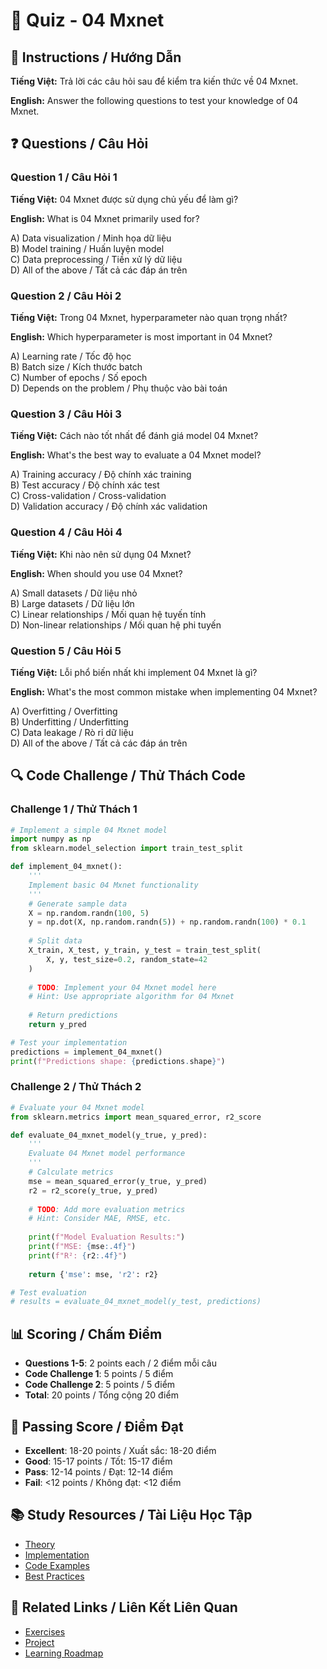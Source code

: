 # 🧠 Quiz - 04 Mxnet

## 📝 Instructions / Hướng Dẫn

**Tiếng Việt:** Trả lời các câu hỏi sau để kiểm tra kiến thức về 04 Mxnet.

**English:** Answer the following questions to test your knowledge of 04 Mxnet.

## ❓ Questions / Câu Hỏi

### Question 1 / Câu Hỏi 1
**Tiếng Việt:** 04 Mxnet được sử dụng chủ yếu để làm gì?

**English:** What is 04 Mxnet primarily used for?

A) Data visualization / Minh họa dữ liệu  
B) Model training / Huấn luyện model  
C) Data preprocessing / Tiền xử lý dữ liệu  
D) All of the above / Tất cả các đáp án trên

### Question 2 / Câu Hỏi 2
**Tiếng Việt:** Trong 04 Mxnet, hyperparameter nào quan trọng nhất?

**English:** Which hyperparameter is most important in 04 Mxnet?

A) Learning rate / Tốc độ học  
B) Batch size / Kích thước batch  
C) Number of epochs / Số epoch  
D) Depends on the problem / Phụ thuộc vào bài toán

### Question 3 / Câu Hỏi 3
**Tiếng Việt:** Cách nào tốt nhất để đánh giá model 04 Mxnet?

**English:** What's the best way to evaluate a 04 Mxnet model?

A) Training accuracy / Độ chính xác training  
B) Test accuracy / Độ chính xác test  
C) Cross-validation / Cross-validation  
D) Validation accuracy / Độ chính xác validation

### Question 4 / Câu Hỏi 4
**Tiếng Việt:** Khi nào nên sử dụng 04 Mxnet?

**English:** When should you use 04 Mxnet?

A) Small datasets / Dữ liệu nhỏ  
B) Large datasets / Dữ liệu lớn  
C) Linear relationships / Mối quan hệ tuyến tính  
D) Non-linear relationships / Mối quan hệ phi tuyến

### Question 5 / Câu Hỏi 5
**Tiếng Việt:** Lỗi phổ biến nhất khi implement 04 Mxnet là gì?

**English:** What's the most common mistake when implementing 04 Mxnet?

A) Overfitting / Overfitting  
B) Underfitting / Underfitting  
C) Data leakage / Rò rỉ dữ liệu  
D) All of the above / Tất cả các đáp án trên

## 🔍 Code Challenge / Thử Thách Code

### Challenge 1 / Thử Thách 1
```python
# Implement a simple 04 Mxnet model
import numpy as np
from sklearn.model_selection import train_test_split

def implement_04_mxnet():
    '''
    Implement basic 04 Mxnet functionality
    '''
    # Generate sample data
    X = np.random.randn(100, 5)
    y = np.dot(X, np.random.randn(5)) + np.random.randn(100) * 0.1
    
    # Split data
    X_train, X_test, y_train, y_test = train_test_split(
        X, y, test_size=0.2, random_state=42
    )
    
    # TODO: Implement your 04 Mxnet model here
    # Hint: Use appropriate algorithm for 04 Mxnet
    
    # Return predictions
    return y_pred

# Test your implementation
predictions = implement_04_mxnet()
print(f"Predictions shape: {predictions.shape}")
```

### Challenge 2 / Thử Thách 2
```python
# Evaluate your 04 Mxnet model
from sklearn.metrics import mean_squared_error, r2_score

def evaluate_04_mxnet_model(y_true, y_pred):
    '''
    Evaluate 04 Mxnet model performance
    '''
    # Calculate metrics
    mse = mean_squared_error(y_true, y_pred)
    r2 = r2_score(y_true, y_pred)
    
    # TODO: Add more evaluation metrics
    # Hint: Consider MAE, RMSE, etc.
    
    print(f"Model Evaluation Results:")
    print(f"MSE: {mse:.4f}")
    print(f"R²: {r2:.4f}")
    
    return {'mse': mse, 'r2': r2}

# Test evaluation
# results = evaluate_04_mxnet_model(y_test, predictions)
```

## 📊 Scoring / Chấm Điểm

- **Questions 1-5**: 2 points each / 2 điểm mỗi câu
- **Code Challenge 1**: 5 points / 5 điểm
- **Code Challenge 2**: 5 points / 5 điểm
- **Total**: 20 points / Tổng cộng 20 điểm

## 🎯 Passing Score / Điểm Đạt

- **Excellent**: 18-20 points / Xuất sắc: 18-20 điểm
- **Good**: 15-17 points / Tốt: 15-17 điểm  
- **Pass**: 12-14 points / Đạt: 12-14 điểm
- **Fail**: <12 points / Không đạt: <12 điểm

## 📚 Study Resources / Tài Liệu Học Tập

- [Theory](./THEORY_04_mxnet.md)
- [Implementation](./IMPLEMENTATION_04_mxnet.md)
- [Code Examples](./CODE_EXAMPLES_04_mxnet.md)
- [Best Practices](./BEST_PRACTICES_04_mxnet.md)

## 🔗 Related Links / Liên Kết Liên Quan

- [Exercises](./EXERCISES_04_mxnet.md)
- [Project](./PROJECT_04_mxnet.md)
- [Learning Roadmap](./LEARNING_ROADMAP_04_mxnet.md)
